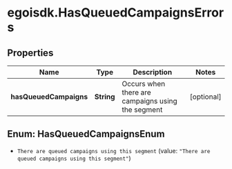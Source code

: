# egoisdk.HasQueuedCampaignsErrors

## Properties

Name | Type | Description | Notes
------------ | ------------- | ------------- | -------------
**hasQueuedCampaigns** | **String** | Occurs when there are campaigns using the segment | [optional] 



## Enum: HasQueuedCampaignsEnum


* `There are queued campaigns using this segment` (value: `"There are queued campaigns using this segment"`)




